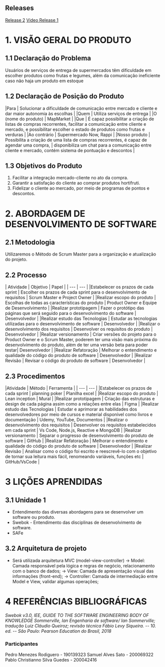 
## Releases
[Release 2](https://github.com/FGAUnB-MDS-GM/2021.2-MapMarket/blob/main/docs/mod2.md)
[Video Release 1](https://youtu.be/vI5FVXeP3TQ)

# 1. VISÃO GERAL DO PRODUTO
## 1.1 Declaração do Problema
  Usuários de serviços de entrega de supermercados têm dificuldade em escolher produtos como frutas e legumes, além da comunicação ineficiente caso não haja um produto em estoque

## 1.2 Declaração de Posição do Produto

|Para | Solucionar a dificuldade de comunicação entre mercado e cliente e dar maior autonomia às escolhas |
|Quem | Utiliza serviços de entrega |
|O (nome do produto) | MapMarket |
|Que | É capaz possibilitar a criação de listas de compras recorrentes, facilitar a comunicação entre cliente e mercado, e possibilitar escolher o estado de produtos como frutas e verduras |
|Ao contrário | Supermercado Now, Rappi |
|Nosso produto | Possibilita a criação de uma lista de compras recorrentes, é capaz de agendar uma compra,               | 
disponibiliza um chat para a comunicação entre cliente e mercado, contém sistema de pontuação e descontos |

## 1.3 Objetivos do Produto
  1. Facilitar a integração mercado-cliente no ato da compra.
  2. Garantir a satisfação do cliente ao comprar produtos hortifruti.
  3. Fidelizar o cliente ao mercado, por meio de programas de pontos e descontos.

# 2. ABORDAGEM DE DESENVOLVIMENTO DE SOFTWARE
## 2.1 Metodologia
  Utilizaremos o Método de Scrum Master para a organização e atualização do projeto.
  
 ## 2.2 Processo
 
| Atividade | Objetivo | Papel |
| --- | --- |
|Estabelecer os prazos de cada sprint | Escolher os prazos de cada sprint para o desenvolvimento de requisitos | Scrum Master e Project Owner |
|Realizar escopo do produto | Escolhas de todas as características do produto | Product Owner e Equipe de Desenvolvimento |
|Realizar prototipagem | Fazer o protótipo das páginas que será seguido para o desenvolvimento do software | Desenvolvedor |
|Realizar estudo das Tecnologias | Estudar as tecnologias utilizadas para o desenvolvimento de software | Desenvolvedor |
|Realizar o desenvolvimento dos requisitos | Desenvolver os requisitos do produto | Desenvolvedor |
|Realizar versionamento | Criar versões do projeto para o Product Owner e o Scrum Master, poderem ter uma visão mais próxima do desenvolvimento do produto, além de ter uma versão beta para poder testar| Desenvolvedor |
|Realizar Refatoração | Melhorar o entendimento e qualidade do código do produto de software | Desenvolvedor |
|Realizar Revisão | Revisar o código do produto de software | Desenvolvedor |

## 2.3 Procedimentos

|Atividade | Método | Ferramenta |
| --- | --- |
|Estabelecer os prazos de cada sprint | planning poker | Planilha excel |
|Realizar escopo do produto | Lean inception | Mural |
|Realizar prototipagem | Criação das estruturas e design de cada página assim como a relações entre elas | Figma |
|Realizar estudo das Tecnologias | Estudar e aprimorar as habilidades dos desenvolvedores por meio de cursos e material disponível como livros e documentação | Udemy, YouTube, Documentos |
|Realizar o desenvolvimento dos requisitos | Desenvolver os requisitos estabelecidos em cada sprint | Vs Code, Node.js, Reactive e MongoDB |
|Realizar versionamento | Separar o progresso de desenvolvimento do produto de software | GitHub |
|Realizar Refatoração | Melhorar o entendimento e qualidade do código do produto de software | Desenvolvedor |
|Realizar Revisão | Analisar como o código foi escrito e reescrevê-lo com o objetivo de tornar sua leitura mais fácil, renomeando variáveis, funções etc | GitHub/VsCode |

# 3 LIÇÕES APRENDIDAS
## 3.1 Unidade 1
  - Entendimento das diversas abordagens para se desenvolver um software ou produto.
  - Swebok - Entendimento das disciplinas de desenvolvimento de software.
  - SAFe

## 3.2 Arquitetura de projeto
  - Será utilizada arquitetura MVC (model-view-controller)
    -> Model: Camada responsável pela lógica e regras de negócio, relacionamento com o banco de dados;
    -> View: Camada de apresentação visual das informações (front-end);
    -> Controller: Camada de intermediação entre Model e View, validar algumas operações;

# 4 REFERÊNCIAS BIBLIOGRÁFICAS
  _Swebok v3.0, IEE, GUIDE TO THE SOFTWARE ENGINEERING BODY OF KNOWLEDGE
  Sommerville, Ian Engenharia de software/ Ian Sommerville; tradução Luiz
  Cláudio Queiroz; revisão técnica Fábio Levy Siqueira. -- 10. ed. -- São Paulo:
  Pearson Education do Brasil, 2018_
  
### Participantes
  Pedro Menezes Rodiguero - 190139323
  Samuel Alves Sato - 200069322
  Pablo Christianno Silva Guedes - 200042416
